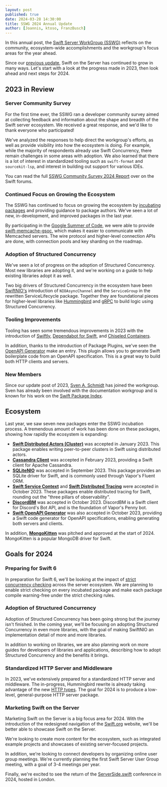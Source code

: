 ```yaml
---
layout: post
published: true
date: 2024-03-28 14:30:00
title: SSWG 2024 Annual Update
author: [Joannis, ktoso, FranzBusch]
---
```


In this annual post, the [Swift Server WorkGroup (SSWG)](/sswg/) reflects on the community, ecosystem-wide accomplishments and the workgroup's focus areas for the year ahead.

Since our [previous update](/blog/sswg-update-2023/), Swift on the Server has continued to grow in many ways. Let's start with a look at the progress made in 2023, then look ahead and next steps for 2024.

## 2023 in Review
  
### Server Community Survey

For the first time ever, the SSWG ran a developer community survey aimed at collecting feedback and information about the shape and breadth of the Swift server ecosystem.
We received a great response, and we'd like to thank everyone who participated!

We've analyzed the responses to help direct the workgroup's efforts, as well as provide visibility into how the ecosystem is doing. For example, while the majority of respondents already use Swift Concurrency, there remain challenges in some areas with adoption. 
We also learned that there is a lot of interest in standardized tooling such as `swift-format` and `sourcekit-lsp`, and interest in building out support for various IDEs.

You can read the full [SSWG Community Survey 2024 Report](https://forums.swift.org/t/report-server-side-swift-developer-survey-2023/70966) over on the Swift forums.

### Continued Focus on Growing the Ecosystem

The SSWG has continued to focus on growing the ecosystem by [incubating packages](/sswg/incubation-process.html) and providing guidance to package authors. We've seen a lot of new, in-development, and improved packages in the last year.

By participating in the [Google Summer of Code](https://www.swift.org/gsoc2024/), we were able to provide [swift-memcache-gsoc](https://github.com/swift-server/swift-memcache-gsoc), which makes it easier to communicate with Memcached servers. The wire protocol and higher-level connection APIs are done, with connection pools and key sharding on the roadmap.

### Adoption of Structured Concurrency

We've seen a lot of progress on the adoption of Structured Concurrency. Most new libraries are adopting it, and we're working on a guide to help existing libraries adopt it as well.

Two big drivers of Structured Concurrency in the ecosystem have been [SwiftNIO's](https://github.com/apple/swift-nio) introduction of `NIOAsyncChannel` and the `ServiceGroup` in the rewritten ServiceLifecycle package. Together they are foundational pieces for higher-level libraries like [Hummingbird](https://github.com/hummingbird-project/hummingbird) and [gRPC](https://github.com/grpc/grpc-swift) to build logic using Structured Concurrency.

### Tooling Improvements

Tooling has seen some tremendous improvements in 2023 with the introduction of [Swiftly](https://github.com/swift-server/swiftly), [Dependabot for Swift](https://github.blog/changelog/2023-08-01-swift-support-for-dependabot-updates/), and [Chiseled Containers](https://forums.swift.org/t/swift-chiselled-containers/65993).

In addition, thanks to the introduction of Package Plugins, we've seen the [OpenAPI Generator](https://github.com/apple/swift-openapi-generator) make an entry. This plugin allows you to generate Swift boilerplate code from an OpenAPI specification. This is a great way to build both HTTP clients and servers.

### New Members

Since our update post of 2023, [Sven A. Schmidt](https://github.com/finestructure) has joined the workgroup. Sven has already been involved with the documentation workgroup and is known for his work on the [Swift Package Index](https://swiftpackageindex.com).

## Ecosystem

Last year, we saw seven new packages enter the SSWG incubation process. A tremendous amount of work has been done on these packages, showing how rapidly the ecosystem is expanding:

- **[Swift Distributed Actors (Cluster)](https://github.com/apple/swift-distributed-actors)** was accepted in January 2023. This package enables writing peer-to-peer clusters in Swift using distributed actors.
- **[Cassandra Client](https://github.com/apple/swift-cassandra-client)** was accepted in February 2023, providing a Swift client for Apache Cassandra.
- **[SQLiteNIO](https://github.com/vapor/sqlite-nio)** was accepted in September 2023. This package provides an SQLite driver for Swift, and is commonly used through Vapor's Fluent ORM.
- **[Swift Service Context](https://github.com/apple/swift-service-context)** and **[Swift Distributed Tracing](https://github.com/apple/swift-distributed-tracing)** were accepted in October 2023. These packages enable distributed tracing for Swift, rounding out the "three pillars of observability".
- **[DiscordBM](https://github.com/DiscordBM/DiscordBM)** was accepted in October 2023. DiscordBM is a Swift client for Discord's Bot API, and is the foundation of Vapor's Penny bot.
- **[Swift OpenAPI Generator](https://github.com/apple/swift-openapi-generator)** was also accepted in October 2023, providing a Swift code generator for OpenAPI specifications, enabling generating both servers and clients.

In addition, **[MongoKitten](https://github.com/orlandos-nl/MongoKitten)** was pitched and approved at the start of 2024. MongoKitten is a popular MongoDB driver for Swift.

## Goals for 2024

### Preparing for Swift 6

In preparation for Swift 6, we'll be looking at the impact of [strict concurrency checking](/documentation/concurrency/) across the server ecosystem. We are planning to enable strict checking on every incubated package and make each package compile warning-free under the strict checking rules.

### Adoption of Structured Concurrency

Adoption of Structured Concurrency has been going strong but the journey isn't finished. In the coming year, we'll be focusing on adopting Structured Concurrency in even more libraries, with the goal of making SwiftNIO an implementation detail of more and more libraries.

In addition to working on libraries, we are also planning work on more guides for developers of libraries and applications, describing how to adopt Structured Concurrency and the benefits it brings.

### Standardized HTTP Server and Middleware

In 2023, we've extensively prepared for a standardized HTTP server and middleware. The in-progress, Hummingbird rewrite is already taking advantage of the new [HTTP types](https://github.com/apple/swift-http-types). The goal for 2024 is to produce a low-level, general-purpose HTTP server package.

### Marketing Swift on the Server

Marketing Swift on the Server is a big focus area for 2024. With the introduction of the redesigned navigation of the [Swift.org](https://swift.org/) website, we'll be better able to showcase Swift on the Server. 

We're looking to create more content for the ecosystem, such as integrated example projects and showcases of existing server-focused projects.

In addition, we're looking to connect developers by organizing online user group meetings. We're currently planning the first Swift Server User Group meeting, with a goal of 3-4 meetings per year.

Finally, we're excited to see the return of the [ServerSide.swift](https://serversideswift.info) conference in 2024, hosted in London.
